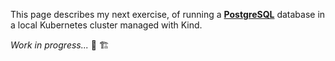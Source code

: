 This page describes my next exercise, of running a [**PostgreSQL**](https://www.postgresql.org/) database in a
local Kubernetes cluster managed with Kind.

_Work in progress..._ 🚧 🏗️
